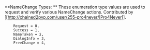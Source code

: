 **NameChange Types: ** These enumeration type values are used to request and verify various NameChange actions. Contributed by [[http://chained2pvp.com/user/255-pro4never/|Pro4Never]].

        Request = 0,
        Success = 1,
        NameTaken = 2,
        DialogInfo = 3,
        FreeChange = 4,
